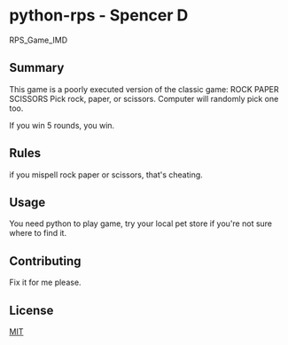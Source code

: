 # python-rps - Spencer D

RPS_Game_IMD

## Summary

This game is a poorly executed version of the classic game: ROCK PAPER SCISSORS
Pick rock, paper, or scissors. Computer will randomly pick one too.

If you win 5 rounds, you win.

## Rules

if you mispell rock paper or scissors, that's cheating.


## Usage

You need python to play game, try your local pet store if you're not sure where to find it.

## Contributing
Fix it for me please.

## License
[MIT](https://choosealicense.com/licenses/mit/)